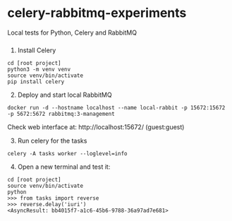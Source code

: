 # celery-rabbitmq-experiments

Local tests for Python, Celery and RabbitMQ

###

1. Install Celery 

```
cd [root project]
python3 -m venv venv
source venv/bin/activate
pip install celery
```

2. Deploy and start local RabbitMQ

```
docker run -d --hostname localhost --name local-rabbit -p 15672:15672 -p 5672:5672 rabbitmq:3-management
```

Check web interface at: http://localhost:15672/ (guest:guest)

3. Run celery for the tasks 

```
celery -A tasks worker --loglevel=info
```

4. Open a new terminal and test it:

```
cd [root project]
source venv/bin/activate
python
>>> from tasks import reverse
>>> reverse.delay('iuri')
<AsyncResult: bb4015f7-a1c6-45b6-9788-36a97ad7e681>
```
